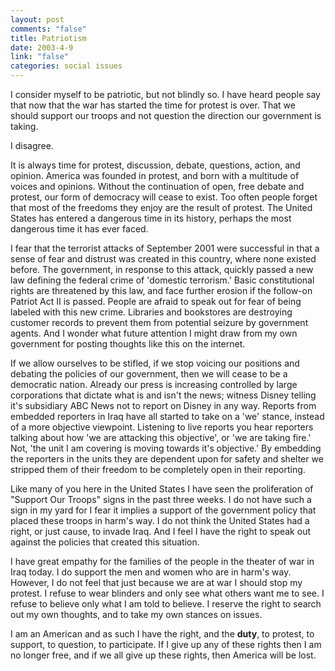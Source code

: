 ```yaml
--- 
layout: post
comments: "false"
title: Patriotism
date: 2003-4-9
link: "false"
categories: social issues
---
```

I consider myself to be patriotic, but not blindly so. I have heard people say that now that the war has started the time for protest is over. That we should support our troops and not question the direction our government is taking.

I disagree.

It is always time for protest, discussion, debate, questions, action, and opinion. America was founded in protest, and born with a multitude of voices and opinions. Without the continuation of open, free debate and protest, our form of democracy will cease to exist. Too often people forget that most of the freedoms they enjoy are the result of protest. The United States has entered a dangerous time in its history, perhaps the most dangerous time it has ever faced.

I fear that the terrorist attacks of September 2001 were successful in that a sense of fear and distrust was created in this country, where none existed before. The government, in response to this attack, quickly passed a new law defining the federal crime of 'domestic terrorism.' Basic constitutional rights are threatened by this law, and face further erosion if the follow-on Patriot Act II is passed. People are afraid to speak out for fear of being labeled with this new crime. Libraries and bookstores are destroying customer records to prevent them from potential seizure by government agents. And I wonder what future attention I might draw from my own government for posting thoughts like this on the internet.

If we allow ourselves to be stifled, if we stop voicing our positions and debating the policies of our government, then we will cease to be a democratic nation. Already our press is increasing controlled by large corporations that dictate what is and isn't the news; witness Disney telling it's subsidiary ABC News not to report on Disney in any way. Reports from embedded reporters in Iraq have all started to take on a 'we' stance, instead of a more objective viewpoint. Listening to live reports you hear reporters talking about how 'we are attacking this objective', or 'we are taking fire.' Not, 'the unit I am covering is moving towards it's objective.' By embedding the reporters in the units they are dependent upon for safety and shelter we stripped them of their freedom to be completely open in their reporting.

Like many of you here in the United States I have seen the proliferation of "Support Our Troops" signs in the past three weeks. I do not have such a sign in my yard for I fear it implies a support of the government policy that placed these troops in harm's way. I do not think the United States had a right, or just cause, to invade Iraq. And I feel I have the right to speak out against the policies that created this situation.

I have great empathy for the families of the people in the theater of war in Iraq today. I do support the men and women who are in harm's way. However, I do not feel that just because we are at war I should stop my protest. I refuse to wear blinders and only see what others want me to see. I refuse to believe only what I am told to believe. I reserve the right to search out my own thoughts, and to take my own stances on issues.

I am an American and as such I have the right, and the <strong>duty</strong>, to protest, to support, to question, to participate. If I give up any of these rights then I am no longer free, and if we all give up these rights, then America will be lost.
